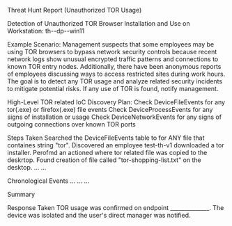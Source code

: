Threat Hunt Report (Unauthorized TOR Usage)

Detection of Unauthorized TOR Browser Installation and Use on Workstation: th--dp--win11

Example Scenario:
Management suspects that some employees may be using TOR browsers to bypass network security controls because recent network logs show unusual encrypted traffic patterns and connections to known TOR entry nodes. Additionally, there have been anonymous reports of employees discussing ways to access restricted sites during work hours. The goal is to detect any TOR usage and analyze related security incidents to mitigate potential risks. If any use of TOR is found, notify management.

High-Level TOR related IoC Discovery Plan:
Check DeviceFileEvents for any tor(.exe) or firefox(.exe) file events
Check DeviceProcessEvents for any signs of installation or usage
Check DeviceNetworkEvents for any signs of outgoing connections over known TOR ports

Steps Taken
Searched the DeviceFileEvents table to for ANY file that containes string "tor".
Discovered an employee test-th-v1 downloaded a tor installer.
Perofmd an actioned where tor related file was copied to the deskrtop.
Found creation of file called "tor-shopping-list.txt" on the desktop.
...
...

Chronological Events
...
...
...

Summary


Response Taken
TOR usage was confirmed on endpoint ______________. The device was isolated and the user's direct manager was notified.
